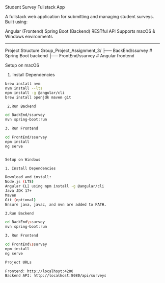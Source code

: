  Student Survey Fullstack App

A fullstack web application for submitting and managing student surveys. Built using:

 Angular (Frontend)
 Spring Boot (Backend)
 RESTful API
 Supports macOS & Windows environments

---

Project Structure
Group_Project_Assignment_3/
├── BackEnd/ssurvey # Spring Boot backend
├── FrontEnd/ssurvey # Angular frontend


 Setup on macOS

 1. Install Dependencies

```bash
brew install nvm
nvm install --lts
npm install -g @angular/cli
brew install openjdk maven git

 2.Run Backend

cd BackEnd/ssurvey
mvn spring-boot:run

3. Run Frontend

cd FrontEnd/ssurvey
npm install
ng serve


Setup on Windows

1. Install Dependencies

Download and install:
Node.js (LTS)
Angular CLI using npm install -g @angular/cli
Java JDK 17+
Maven
Git (optional)
Ensure java, javac, and mvn are added to PATH.

2.Run Backend

cd BackEnd\ssurvey
mvn spring-boot:run

3. Run Frontend

cd FrontEnd\ssurvey
npm install
ng serve

Project URLs

Frontend: http://localhost:4200
Backend API: http://localhost:8080/api/surveys

